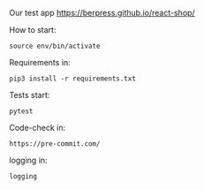 

Our test app https://berpress.github.io/react-shop/

How to start:
```python3 -m venv env
source env/bin/activate
```

Requirements in:
```
pip3 install -r requirements.txt
```

Tests start:
```
pytest
```

Code-check in:
```
https://pre-commit.com/
```


logging in:
```
logging
```
